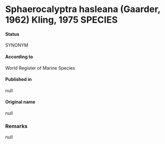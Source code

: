 Sphaerocalyptra hasleana (Gaarder, 1962) Kling, 1975 SPECIES
=======

#### Status
SYNONYM

#### According to
World Register of Marine Species

#### Published in
null

#### Original name
null

### Remarks
null